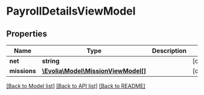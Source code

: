 # PayrollDetailsViewModel

## Properties
Name | Type | Description | Notes
------------ | ------------- | ------------- | -------------
**net** | **string** |  | [optional] 
**missions** | [**\Evolia\Model\MissionViewModel[]**](MissionViewModel.md) |  | [optional] 

[[Back to Model list]](../README.md#documentation-for-models) [[Back to API list]](../README.md#documentation-for-api-endpoints) [[Back to README]](../README.md)

